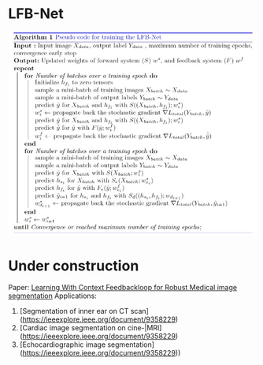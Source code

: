 # LFB-Net
![Screenshot](lfb-net_integration.JPG)
# Under construction

Paper: [Learning With Context Feedbackloop for Robust Medical image segmentation](https://ieeexplore.ieee.org/document/9358229)
Applications: 
1. [Segmentation of inner ear on CT scan] (https://ieeexplore.ieee.org/document/9358229)
2. [Cardiac image segmentation on cine-|MRI] (https://ieeexplore.ieee.org/document/9358229)
3. [Echocardiographic image segmentation] (https://ieeexplore.ieee.org/document/9358229))

